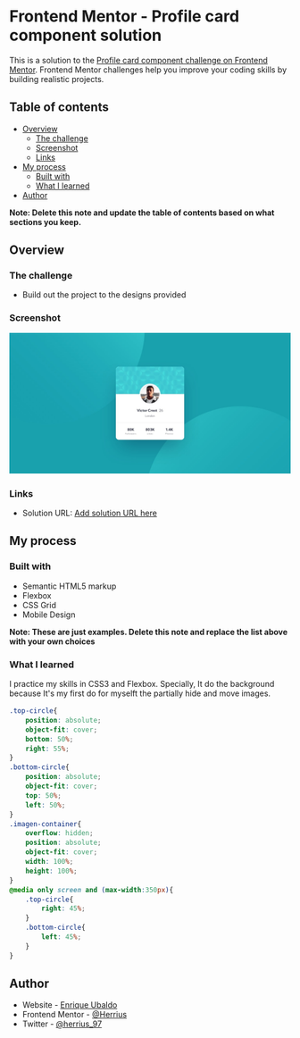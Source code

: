 # Frontend Mentor - Profile card component solution

This is a solution to the [Profile card component challenge on Frontend Mentor](https://www.frontendmentor.io/challenges/profile-card-component-cfArpWshJ). Frontend Mentor challenges help you improve your coding skills by building realistic projects. 

## Table of contents

- [Overview](#overview)
  - [The challenge](#the-challenge)
  - [Screenshot](#screenshot)
  - [Links](#links)
- [My process](#my-process)
  - [Built with](#built-with)
  - [What I learned](#what-i-learned)
- [Author](#author)

**Note: Delete this note and update the table of contents based on what sections you keep.**

## Overview

### The challenge

- Build out the project to the designs provided

### Screenshot

![Github](design/desktop-design.jpg)


### Links

- Solution URL: [Add solution URL here](https://herrius.github.io/Frontend-Mentor-Profile-card-component/)

## My process

### Built with

- Semantic HTML5 markup 
- Flexbox
- CSS Grid
- Mobile Design

**Note: These are just examples. Delete this note and replace the list above with your own choices**

### What I learned

I practice my skills in CSS3 and Flexbox. Specially, It do the background because It's my first do for myselft the partially hide and move images.

```css
.top-circle{
    position: absolute;
    object-fit: cover;
    bottom: 50%;
    right: 55%;
}
.bottom-circle{
    position: absolute;
    object-fit: cover;
    top: 50%;
    left: 50%;
}
.imagen-container{
    overflow: hidden;
    position: absolute;
    object-fit: cover;
    width: 100%;
    height: 100%;
}
@media only screen and (max-width:350px){
    .top-circle{
        right: 45%;
    }
    .bottom-circle{
        left: 45%;
    }
}
```

## Author

- Website - [Enrique Ubaldo](https://herrius.github.io/PortafolioWeb/)
- Frontend Mentor - [@Herrius](https://www.frontendmentor.io/profile/Herrius)
- Twitter - [@herrius_97](https://www.twitter.com/yourusername)

